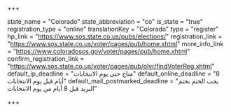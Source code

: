 +++

state_name = "Colorado"
state_abbreviation = "co"
is_state = "true"
registration_type = "online"
translationKey = "Colorado"
type = "register"
hp_link = "https://www.sos.state.co.us/pubs/elections/"
registration_link = "https://www.sos.state.co.us/voter/pages/pub/home.xhtml"
more_info_link = "https://www.coloradosos.gov/voter/pages/pub/home.xhtml"
confirm_registration_link = "https://www.sos.state.co.us/voter/pages/pub/olvr/findVoterReg.xhtml"
default_ip_deadline = "متاح حتى يوم الانتخابات"
default_online_deadline = "8 أيام قبل يوم الانتخابات"
default_mail_postmarked_deadline = "يجب الختم بختم البريد قبل 8 أيام من يوم الانتخابات"

+++